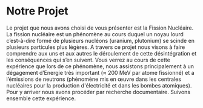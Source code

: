 <h1>Notre Projet</h1>
<p1>   Le projet que nous avons choisi de vous présenter est la Fission Nucléaire. La fission nucléaire est un phénomène au cours duquel un noyau lourd c’est-à-dire formé de plusieurs nucléons (uranium, plutonium) se scinde en plusieurs particules plus légères. A travers ce projet nous visons à faire comprendre aux uns et aux autres le déroulement de cette désintégration et les conséquences qui s’en suivent. Vous verrez au cours de cette expérience que lors de ce phénomène, nous assistons principalement à un dégagement d’Energie très important (≈ 200 MeV par atome fissionné) et a l’émissions de neutrons (phénomène mis en œuvre dans les centrales nucléaires pour la production d'électricité et dans les bombes atomiques). Pour y arriver nous avons procéder par recherche documentaire. Suivons ensemble cette expérience.</p1>
